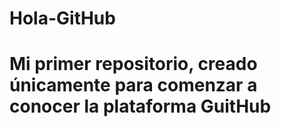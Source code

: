 # Hola-GitHub
# Mi primer repositorio, creado únicamente para comenzar a conocer la plataforma GuitHub
